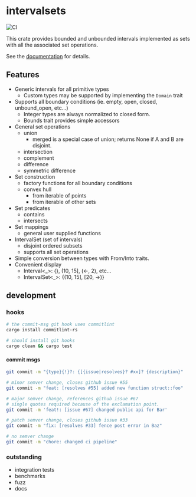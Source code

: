 # intervalsets

![CI](https://github.com/gechelberger/intervalsets/actions/workflows/rust.yml/badge.svg)

This crate provides bounded and unbounded intervals 
implemented as sets with all the associated set operations.

See the [documentation](https://docs.rs/intervalsets/latest) for details.

## Features

* Generic intervals for all primitive types
    * Custom types may be supported by implementing the `Domain` trait
* Supports all boundary conditions (ie. empty, open, closed, unbound_open, etc...)
    * Integer types are always normalized to closed form.
    * Bounds trait provides simple accessors
* General set operations
    * union
        * merged is a special case of union; returns None if A and B are disjoint.
    * intersection
    * complement
    * difference
    * symmetric difference
* Set construction
    * factory functions for all boundary conditions
    * convex hull
        * from iterable of points
        * from iterable of other sets
* Set predicates
    * contains
    * intersects
* Set mappings
    * general user supplied functions
* IntervalSet (set of intervals)
    * disjoint ordered subsets
    * supports all set operations
* Simple conversion between types with From/Into traits.
* Convenient display
    * Interval<_>: {}, (10, 15], (<-, 2), etc...
    * IntervalSet<_>: {(10, 15], [20, ->)}

## development

### hooks

```sh
# the commit-msg git hook uses commitlint
cargo install commitlint-rs

# should install git hooks
cargo clean && cargo test
```

#### commit msgs

```sh
git commit -m "{type}{!}?: {[{issue|resolves}? #xx]? {description}"

# minor semver change, closes github issue #55
git commit -m "feat: [resolves #55] added new function struct::foo"

# major semver change, references github issue #67
# single quotes required because of the exclamation point.
git commit -m 'feat!: [issue #67] changed public api for Bar'

# patch semver change, closes github issue #33
git commit -m "fix: [resolves #33] fence post error in Baz"

# no semver change
git commit -m "chore: changed ci pipeline"
```

### outstanding
* integration tests
* benchmarks
* fuzz
* docs